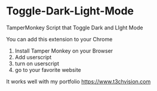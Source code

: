 # Toggle-Dark-Light-Mode
TamperMonkey Script that Toggle Dark and LIght Mode

You can add this extension to your Chrome

1. Install Tamper Monkey on your Browser
2. Add userscript
3. turn on userscript 
4. go to your favorite website


It works well with my portfolio https://www.t3chvision.com 
